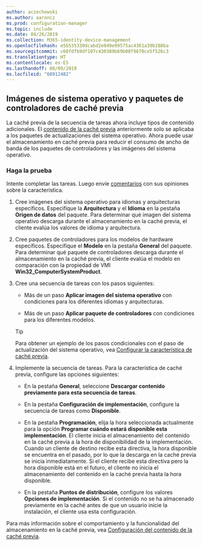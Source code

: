 ```yaml
---
author: aczechowski
ms.author: aaroncz
ms.prod: configuration-manager
ms.topic: include
ms.date: 04/26/2019
ms.collection: M365-identity-device-management
ms.openlocfilehash: e5b535330dcabd2e049e99575ac4361a39b288ba
ms.sourcegitcommit: c60fdfb9df107c430389b69b08f9670ce5f526c3
ms.translationtype: HT
ms.contentlocale: es-ES
ms.lasthandoff: 08/09/2019
ms.locfileid: "68912482"
---
```

## <a name="bkmk_precache"></a> Imágenes de sistema operativo y paquetes de controladores de caché previa

<!--4224642-->
La caché previa de la secuencia de tareas ahora incluye tipos de contenido adicionales. El [contenido de la caché previa](/sccm/osd/deploy-use/create-a-task-sequence-to-upgrade-an-operating-system#configure-pre-cache-content) anteriormente solo se aplicaba a los paquetes de actualizaciones del sistema operativo. Ahora puede usar el almacenamiento en caché previa para reducir el consumo de ancho de banda de los paquetes de controladores y las imágenes del sistema operativo.

### <a name="try-it-out"></a>Haga la prueba

Intente completar las tareas. Luego envíe [comentarios](/sccm/core/understand/find-help#product-feedback) con sus opiniones sobre la característica.

1. Cree imágenes del sistema operativo para idiomas y arquitecturas específicos. Especifique la **Arquitectura** y el **Idioma** en la pestaña **Origen de datos** del paquete. Para determinar qué imagen del sistema operativo descarga durante el almacenamiento en la caché previa, el cliente evalúa los valores de idioma y arquitectura.  

2. Cree paquetes de controladores para los modelos de hardware específicos. Especifique el **Modelo** en la pestaña **General** del paquete. Para determinar qué paquete de controladores descarga durante el almacenamiento en la caché previa, el cliente evalúa el modelo en comparación con la propiedad de VMI **Win32_ComputerSystemProduct**.  

3. Cree una secuencia de tareas con los pasos siguientes:  

    - Más de un paso **Aplicar imagen del sistema operativo** con condiciones para los diferentes idiomas y arquitecturas.  

    - Más de un paso **Aplicar paquete de controladores** con condiciones para los diferentes modelos.  

    > [!Tip]  
    > Para obtener un ejemplo de los pasos condicionales con el paso de actualización del sistema operativo, vea [Configurar la característica de caché previa](/sccm/osd/deploy-use/create-a-task-sequence-to-upgrade-an-operating-system#configure-pre-cache-content).  

4. Implemente la secuencia de tareas. Para la característica de caché previa, configure las opciones siguientes:  

    - En la pestaña **General**, seleccione **Descargar contenido previamente para esta secuencia de tareas**.  

    - En la pestaña **Configuración de implementación**, configure la secuencia de tareas como **Disponible**.  

    - En la pestaña **Programación**, elija la hora seleccionada actualmente para la opción **Programar cuándo estará disponible esta implementación**. El cliente inicia el almacenamiento del contenido en la caché previa a la hora de disponibilidad de la implementación. Cuando un cliente de destino recibe esta directiva, la hora disponible se encuentra en el pasado, por lo que la descarga en la caché previa se inicia inmediatamente. Si el cliente recibe esta directiva pero la hora disponible está en el futuro, el cliente no inicia el almacenamiento del contenido en la caché previa hasta la hora disponible.  

    - En la pestaña **Puntos de distribución**, configure los valores **Opciones de implementación**. Si el contenido no se ha almacenado previamente en la caché antes de que un usuario inicie la instalación, el cliente usa esta configuración.  

Para más información sobre el comportamiento y la funcionalidad del almacenamiento en la caché previa, vea [Configuración del contenido de la caché previa](/sccm/osd/deploy-use/create-a-task-sequence-to-upgrade-an-operating-system#configure-pre-cache-content).
